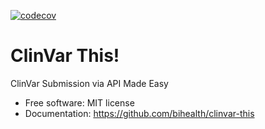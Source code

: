 [![codecov](https://codecov.io/gh/bihealth/clinvar-this/branch/main/graph/badge.svg?token=059T45KAQM)](https://codecov.io/gh/bihealth/clinvar-this)

# ClinVar This!

ClinVar Submission via API Made Easy

- Free software: MIT license
- Documentation: https://github.com/bihealth/clinvar-this

